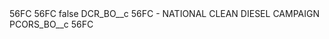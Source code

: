 <?xml version="1.0" encoding="UTF-8"?>
<CustomMetadata xmlns="http://soap.sforce.com/2006/04/metadata" xmlns:xsi="http://www.w3.org/2001/XMLSchema-instance" xmlns:xsd="http://www.w3.org/2001/XMLSchema">
    <description>56FC</description>
    <label>56FC</label>
    <protected>false</protected>
    <values>
        <field>DCR_BO__c</field>
        <value xsi:type="xsd:string">56FC - NATIONAL CLEAN DIESEL CAMPAIGN</value>
    </values>
    <values>
        <field>PCORS_BO__c</field>
        <value xsi:type="xsd:string">56FC</value>
    </values>
</CustomMetadata>
